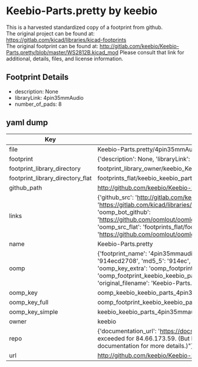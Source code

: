 # Keebio-Parts.pretty by keebio  
This is a harvested standardized copy of a footprint from github.  
The original project can be found at:  
https://gitlab.com/kicad/libraries/kicad-footprints  
The original footprint can be found at:
http://gitlab.com/keebio/Keebio-Parts.pretty/blob/master/WS2812B.kicad_mod
Please consult that link for additional, details, files, and license information.  
## Footprint Details
* description: None  
* libraryLink: 4pin35mmAudio  
* number_of_pads: 8  
## yaml dump  
| Key | Value |  
| --- | --- |  
| file | Keebio-Parts.pretty/4pin35mmAudio.kicad_mod |  
| footprint | {'description': None, 'libraryLink': '4pin35mmAudio', 'number_of_pads': 8} |  
| footprint_library_directory | footprint_library_owner/keebio_Keebio-Parts.pretty |  
| footprint_library_directory_flat | footprints_flat/keebio_keebio_parts_4pin35mmaudio/working |  
| github_path | http://github.com/keebio/Keebio-Parts.pretty/blob/master/4pin35mmAudio.kicad_mod |  
| links | {'github_src': 'http://gitlab.com/keebio/Keebio-Parts.pretty/blob/master/WS2812B.kicad_mod', 'github_src_repo': 'https://gitlab.com/kicad/libraries/kicad-footprints', 'oomp_bot': 'footprints/keebio_keebio_parts_4pin35mmaudio/working', 'oomp_bot_github': 'https://github.com/oomlout/oomlout_oomp_footprint_bot/tree/main/footprints/keebio_keebio_parts_4pin35mmaudio/working', 'oomp_src_flat': 'footprints_flat/footprints_flat/keebio_keebio_parts_4pin35mmaudio/working', 'oomp_src_flat_github': 'https://github.com/oomlout/oomlout_oomp_footprint_src/tree/main/footprints_flat/keebio_keebio_parts_4pin35mmaudio/working'} |  
| name | Keebio-Parts.pretty |  
| oomp | {'footprint_name': '4pin35mmaudio', 'library_name': 'keebio_parts', 'md5': '914ecd2708e3c1ae1bbbffda31a607f2', 'md5_10': '914ecd2708', 'md5_5': '914ec', 'md5_6': '914ecd', 'oomp_key': 'oomp_keebio_keebio_parts_4pin35mmaudio', 'oomp_key_extra': 'oomp_footprint_keebio_keebio_parts_4pin35mmaudio', 'oomp_key_full': 'oomp_footprint_keebio_keebio_parts_4pin35mmaudio_914ecd', 'oomp_key_simple': 'keebio_keebio_parts_4pin35mmaudio', 'original_filename': 'Keebio-Parts.pretty/4pin35mmAudio.kicad_mod', 'owner_name': 'keebio'} |  
| oomp_key | oomp_keebio_keebio_parts_4pin35mmaudio |  
| oomp_key_full | oomp_footprint_keebio_keebio_parts_4pin35mmaudio |  
| oomp_key_simple | keebio_keebio_parts_4pin35mmaudio |  
| owner | keebio |  
| repo | {'documentation_url': 'https://docs.github.com/rest/overview/resources-in-the-rest-api#rate-limiting', 'message': "API rate limit exceeded for 84.66.173.59. (But here's the good news: Authenticated requests get a higher rate limit. Check out the documentation for more details.)"} |  
| url | http://github.com/keebio/Keebio-Parts.pretty |  

